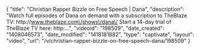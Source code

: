 {
    "title": "Christian Rapper Bizzle on Free Speech | Dana",
    "description": "Watch full episodes of Dana on demand with a subscription to TheBlaze TV: http:\/\/www.theblaze.com\/shows\/dana\/ Start a 14-day trial of TheBlaze TV here: http:...",
    "videoid": "198509",
    "date_created": "1408046573",
    "date_modified": "1418181882",
    "type": "captivate",
    "layout": "video",
    "url": "\/v\/christian-rapper-bizzle-on-free-speech-dana\/198509"
}